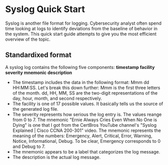 <h1>Syslog Quick Start</h1>

Syslog is another file format for logging. Cybersecurity analyst often spend time looking at logs to identify deviations from the baseline of behavior in the system. 
This quick start guide attempts to give you the most efficient overview of the topic. 

<h2>Standardixed format</h2>
A syslog log contains the following five components: <strong>timestamp facility severity mnemonic description</strong>

<ul>
  <li>The timestamp includes the data in the following format: Mmm dd HH:MM:SS. Let's break this down further: Mmm is the first 
    three letters of the month. dd, HH, MM, SS are the two-digit representations of the day, hour, month, and second respectively.</li> 
  <li>The facility is one of 17 possible values. It basically tells us the source of the generated log file.</li> 
  <li>The severity represents how serious the log entry is. The values reange from 0 to 7. The mnemonic "Ernie Always Cries Even 
    When No One is Dying" is one that I got from the CertBros YouTube channel's "Syslog Explained | Cisco CCNA 200-301" video. 
    The mnemonic represents the meaning of the numbers: Emergency, Alert, Critical, Error, Warning, Notice, Informational, Debug. To be clear, 
    Emergency corresponds to 0 and Debug to 7.</li>
  <li>The mnemonic appears to be a label that categorizes the log message.</li> 
  <li>The description is the actual log message.</li> 
</ul>
